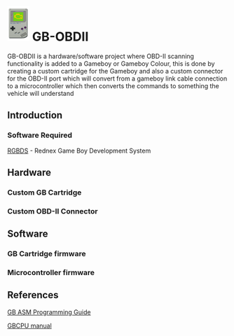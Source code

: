 

# <img src="https://raw.githubusercontent.com/blitztide/GB-OBDII/master/gameboy.png" width="50" height="80">  GB-OBDII

GB-OBDII is a hardware/software project where OBD-II scanning functionality is added to a Gameboy or Gameboy Colour, this is done by creating a custom cartridge for the Gameboy and also a custom connector for the OBD-II port which will convert from a gameboy link cable connection to a microcontroller which then converts the commands to something the vehicle will understand

## Introduction

### Software Required
[RGBDS](https://github.com/rednex/rgbds) - Rednex Game Boy Development System

## Hardware

### Custom GB Cartridge

### Custom OBD-II Connector

## Software

### GB Cartridge firmware

### Microcontroller firmware

## References
[GB ASM Programming Guide](https://eldred.fr/gb-asm-tutorial/index.html)

[GBCPU manual](http://marc.rawer.de/Gameboy/Docs/GBCPUman.pdf)
